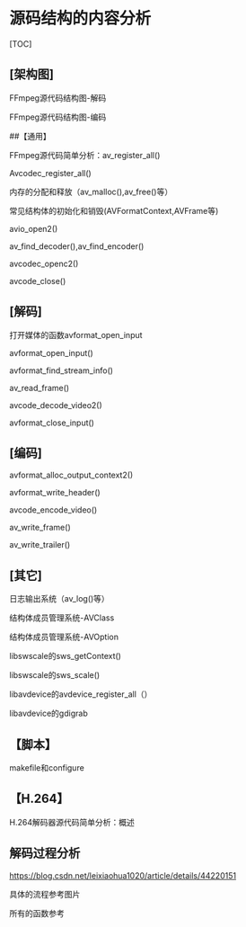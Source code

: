 # 源码结构的内容分析

[TOC]

## [架构图]

FFmpeg源代码结构图-解码

FFmpeg源代码结构图-编码



##【通用】

FFmpeg源代码简单分析：av_register_all()

Avcodec_register_all()

内存的分配和释放（av_malloc(),av_free()等）

常见结构体的初始化和销毁(AVFormatContext,AVFrame等)

avio_open2()

av_find_decoder(),av_find_encoder()

avcodec_openc2()

avcode_close()



## [解码]

打开媒体的函数avformat_open_input

avformat_open_input()

avformat_find_stream_info()

av_read_frame()

avcode_decode_video2()

avformat_close_input()



## [编码]

avformat_alloc_output_context2()

avformat_write_header()

avcode_encode_video()

av_write_frame()

av_write_trailer()



## [其它]

日志输出系统（av_log()等）

结构体成员管理系统-AVClass

结构体成员管理系统-AVOption

libswscale的sws_getContext()

libswscale的sws_scale()

libavdevice的avdevice_register_all（）

libavdevice的gdigrab

## 【脚本】

makefile和configure



## 【H.264】

H.264解码器源代码简单分析：概述





## 解码过程分析

<https://blog.csdn.net/leixiaohua1020/article/details/44220151>

具体的流程参考图片

所有的函数参考



